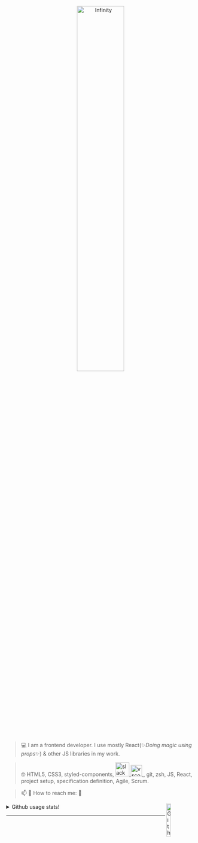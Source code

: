 <p align="center">
  <img width="50%" alt="Infinity" src="https://user-images.githubusercontent.com/28684401/150548363-39ebd24a-d79a-40c2-b195-abd8ae8858fe.gif" />
</p>

> 💻  I am a frontend developer. I use mostly React(✨*Doing magic using props*✨) & other JS libraries in my work.

> 🤓  HTML5, CSS3, styled-components, <a href="https://slack.com/intl/en-tr/" target="_blank" rel=”noopener”> <img src="https://cdn.brandfolder.io/5H442O3W/as/pl546j-7le8zk-4nzzs1/Slack_Mark_Web.png" alt="slack" width="37" height="37"/> </a>
<a href="https://code.visualstudio.com/" target="_blank"> <img src="https://upload.wikimedia.org/wikipedia/commons/thumb/9/9a/Visual_Studio_Code_1.35_icon.svg/1024px-Visual_Studio_Code_1.35_icon.svg.png" alt="vscode" width="30" height="30"/> </a>, git, zsh, JS, React, project setup, specification definition, Agile, Scrum.

> 📫  💬   How to reach me: 📱

<img width="15%" align="right" alt="Github" src="https://raw.githubusercontent.com/onimur/.github/master/.resources/git-header.svg" />

<details>
  <summary>Github usage stats!</summary>
  
 ![Github Stats for Maia313 repositories](https://github-readme-stats.vercel.app/api?username=Maia313&show_icons=true&count_private=true&title_color=FF69B4&icon_color=FF69B4&text_color=FF69B4&bg_color=ececec) 
  
  ![Github Stats for Maia313 most used languages](https://github-readme-stats.vercel.app/api/top-langs/?username=Maia313&title_color=FF69B4&icon_color=FF69B4&text_color=FF69B4&bg_color=FFF&layout=compact) 

<a href="https://github.com/Maia313/github-profile-views-counter">
    <img src="https://komarev.com/ghpvc/?username=Maia313&color=ff69b4">
</a>
</details>

---
  





